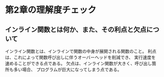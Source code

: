 # 第2章の理解度チェック

## インライン関数とは何か、また、その利点と欠点について

インライン関数とは、インラインで関数の中身が展開される関数のこと。
利点は、これによって関数呼び出しに伴うオーバーヘッドを削減でき、
実行速度を速めることができる点である。
欠点は、インライン関数が大きく、呼び出し箇所も多い場合、
プログラムが巨大になってしまう点である。
